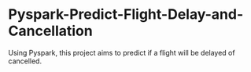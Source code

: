 # Pyspark-Predict-Flight-Delay-and-Cancellation
Using Pyspark, this project aims to predict if a flight will be delayed of cancelled.
